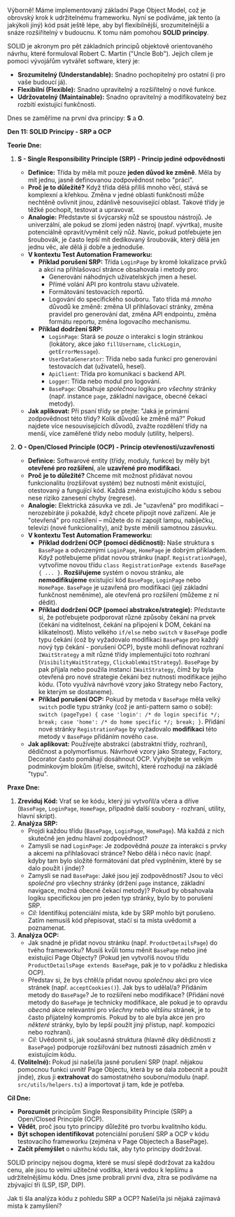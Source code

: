 Výborně! Máme implementovaný základní Page Object Model, což je obrovský krok k udržitelnému frameworku. Nyní se podíváme, jak tento (a jakýkoli jiný) kód psát ještě lépe, aby byl flexibilnější, srozumitelnější a snáze rozšiřitelný v budoucnu. K tomu nám pomohou **SOLID principy**.

SOLID je akronym pro pět základních principů objektově orientovaného návrhu, které formuloval Robert C. Martin ("Uncle Bob"). Jejich cílem je pomoci vývojářům vytvářet software, který je:

- **Srozumitelný (Understandable):** Snadno pochopitelný pro ostatní (i pro vaše budoucí já).
- **Flexibilní (Flexible):** Snadno upravitelný a rozšiřitelný o nové funkce.
- **Udržovatelný (Maintainable):** Snadno opravitelný a modifikovatelný bez rozbití existující funkčnosti.

Dnes se zaměříme na první dva principy: **S** a **O**.

**Den 11: SOLID Principy - SRP a OCP**

**Teorie Dne:**

1.  **S - Single Responsibility Principle (SRP) - Princip jediné odpovědnosti**

    - **Definice:** Třída by měla mít pouze **jeden důvod ke změně**. Měla by mít jednu, jasně definovanou zodpovědnost nebo "práci".
    - **Proč je to důležité?** Když třída dělá příliš mnoho věcí, stává se komplexní a křehkou. Změna v jedné oblasti funkčnosti může nechtěně ovlivnit jinou, zdánlivě nesouvisející oblast. Takové třídy je těžké pochopit, testovat a upravovat.
    - **Analogie:** Představte si švýcarský nůž se spoustou nástrojů. Je univerzální, ale pokud se zlomí jeden nástroj (např. vývrtka), musíte potenciálně opravit/vyměnit celý nůž. Navíc, pokud potřebujete jen šroubovák, je často lepší mít dedikovaný šroubovák, který dělá jen jednu věc, ale dělá ji dobře a jednoduše.
    - **V kontextu Test Automation Frameworku:**
      - **Příklad porušení SRP:** Třída `LoginPage` by kromě lokalizace prvků a akcí na přihlašovací stránce obsahovala i metody pro:
        - Generování náhodných uživatelských jmen a hesel.
        - Přímé volání API pro kontrolu stavu uživatele.
        - Formátování testovacích reportů.
        - Logování do specifického souboru.
          Tato třída má _mnoho_ důvodů ke změně: změna UI přihlašovací stránky, změna pravidel pro generování dat, změna API endpointu, změna formátu reportu, změna logovacího mechanismu.
      - **Příklad dodržení SRP:**
        - `LoginPage`: Stará se _pouze_ o interakci s login stránkou (lokátory, akce jako `fillUsername`, `clickLogin`, `getErrorMessage`).
        - `UserDataGenerator`: Třída nebo sada funkcí pro generování testovacích dat (uživatelů, hesel).
        - `ApiClient`: Třída pro komunikaci s backend API.
        - `Logger`: Třída nebo modul pro logování.
        - `BasePage`: Obsahuje _společnou_ logiku pro _všechny_ stránky (např. instance `page`, základní navigace, obecné čekací metody).
    - **Jak aplikovat:** Při psaní třídy se ptejte: "Jaká je primární zodpovědnost této třídy? Kolik důvodů ke změně má?" Pokud najdete více nesouvisejících důvodů, zvažte rozdělení třídy na menší, více zaměřené třídy nebo moduly (utility, helpers).

2.  **O - Open/Closed Principle (OCP) - Princip otevřenosti/uzavřenosti**
    - **Definice:** Softwarové entity (třídy, moduly, funkce) by měly být **otevřené pro rozšíření**, ale **uzavřené pro modifikaci**.
    - **Proč je to důležité?** Chceme mít možnost přidávat novou funkcionalitu (rozšiřovat systém) bez nutnosti měnit existující, otestovaný a fungující kód. Každá změna existujícího kódu s sebou nese riziko zanesení chyby (regrese).
    - **Analogie:** Elektrická zásuvka ve zdi. Je "uzavřená" pro modifikaci – nerozebíráte ji pokaždé, když chcete připojit nové zařízení. Ale je "otevřená" pro rozšíření – můžete do ní zapojit lampu, nabíječku, televizi (nové funkcionality), aniž byste měnili samotnou zásuvku.
    - **V kontextu Test Automation Frameworku:**
      - **Příklad dodržení OCP (pomocí dědičnosti):** Naše struktura s `BasePage` a odvozenými `LoginPage`, `HomePage` je dobrým příkladem. Když potřebujeme přidat novou stránku (např. `RegistrationPage`), vytvoříme novou třídu `class RegistrationPage extends BasePage { ... }`. **Rozšiřujeme** systém o novou stránku, ale **nemodifikujeme** existující kód `BasePage`, `LoginPage` nebo `HomePage`. `BasePage` je uzavřená pro modifikaci (její základní funkčnost neměníme), ale otevřená pro rozšíření (můžeme z ní dědit).
      - **Příklad dodržení OCP (pomocí abstrakce/strategie):** Představte si, že potřebujete podporovat různé způsoby čekání na prvek (čekání na viditelnost, čekání na připojení k DOM, čekání na klikatelnost). Místo velkého `if/else` nebo `switch` v `BasePage` podle typu čekání (což by vyžadovalo modifikaci `BasePage` pro každý nový typ čekání - porušení OCP), byste mohli definovat rozhraní `IWaitStrategy` a mít různé třídy implementující toto rozhraní (`VisibilityWaitStrategy`, `ClickableWaitStrategy`). `BasePage` by pak přijala nebo použila instanci `IWaitStrategy`, čímž by byla otevřená pro nové strategie čekání bez nutnosti modifikace jejího kódu. (Toto využívá návrhové vzory jako Strategy nebo Factory, ke kterým se dostaneme).
      - **Příklad porušení OCP:** Pokud by metoda v `BasePage` měla velký `switch` podle typu stránky (což je anti-pattern samo o sobě): `switch (pageType) { case 'login': /* do login specific */; break; case 'home': /* do home specific */; break; }`. Přidání nové stránky `RegistrationPage` by vyžadovalo **modifikaci** této metody v `BasePage` přidáním nového `case`.
    - **Jak aplikovat:** Používejte abstrakci (abstraktní třídy, rozhraní), dědičnost a polymorfismus. Návrhové vzory jako Strategy, Factory, Decorator často pomáhají dosáhnout OCP. Vyhýbejte se velkým podmínkovým blokům (if/else, switch), které rozhodují na základě "typu".

**Praxe Dne:**

1.  **Zreviduj Kód:** Vrať se ke kódu, který jsi vytvořil/a včera a dříve (`BasePage`, `LoginPage`, `HomePage`, případně další soubory - rozhraní, utility, hlavní skript).
2.  **Analýza SRP:**
    - Projdi každou třídu (`BasePage`, `LoginPage`, `HomePage`). Má každá z nich skutečně jen jednu hlavní zodpovědnost?
    - Zamysli se nad `LoginPage`: Je zodpovědná _pouze_ za interakci s prvky a akcemi na přihlašovací stránce? Nebo dělá i něco navíc (např. kdyby tam bylo složité formátování dat před vyplněním, které by se dalo použít i jinde)?
    - Zamysli se nad `BasePage`: Jaké jsou její zodpovědnosti? Jsou to věci _společné_ pro všechny stránky (držení `page` instance, základní navigace, možná obecné čekací metody)? Pokud by obsahovala logiku specifickou jen pro jeden typ stránky, bylo by to porušení SRP.
    - _Cíl:_ Identifikuj potenciální místa, kde by SRP mohlo být porušeno. Zatím nemusíš kód přepisovat, stačí si ta místa uvědomit a poznamenat.
3.  **Analýza OCP:**
    - Jak snadné je přidat novou stránku (např. `ProductDetailsPage`) do tvého frameworku? Musíš kvůli tomu měnit `BasePage` nebo jiné existující Page Objecty? (Pokud jen vytvoříš novou třídu `ProductDetailsPage extends BasePage`, pak je to v pořádku z hlediska OCP).
    - Představ si, že bys chtěl/a přidat novou _společnou_ akci pro více stránek (např. `acceptCookies()`). Jak bys to udělal/a? Přidáním metody do `BasePage`? Je to rozšíření nebo modifikace? (Přidání nové metody do `BasePage` je technicky modifikace, ale pokud je to opravdu _obecná_ akce relevantní pro _všechny_ nebo _většinu_ stránek, je to často přijatelný kompromis. Pokud by to ale byla akce jen pro _některé_ stránky, bylo by lepší použít jiný přístup, např. kompozici nebo rozhraní).
    - _Cíl:_ Uvědomit si, jak současná struktura (hlavně díky dědičnosti z `BasePage`) podporuje rozšiřování bez nutnosti zásadních změn v existujícím kódu.
4.  **(Volitelné):** Pokud jsi našel/la jasné porušení SRP (např. nějakou pomocnou funkci uvnitř Page Objectu, která by se dala zobecnit a použít jinde), zkus ji **extrahovat** do samostatného souboru/modulu (např. `src/utils/helpers.ts`) a importovat ji tam, kde je potřeba.

**Cíl Dne:**

- **Porozumět** principům Single Responsibility Principle (SRP) a Open/Closed Principle (OCP).
- **Vědět**, proč jsou tyto principy důležité pro tvorbu kvalitního kódu.
- **Být schopen identifikovat** potenciální porušení SRP a OCP v kódu testovacího frameworku (zejména v Page Objectech a BasePage).
- **Začít přemýšlet** o návrhu kódu tak, aby tyto principy dodržoval.

SOLID principy nejsou dogma, které se musí slepě dodržovat za každou cenu, ale jsou to velmi užitečné vodítka, která vedou k lepšímu a udržitelnějšímu kódu. Dnes jsme probrali první dva, zítra se podíváme na zbývající tři (LSP, ISP, DIP).

Jak ti šla analýza kódu z pohledu SRP a OCP? Našel/la jsi nějaká zajímavá místa k zamyšlení?
